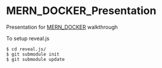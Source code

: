 # MERN_DOCKER_Presentation
Presentation for [MERN_DOCKER](https://github.com/cleathers/MERN_DOCKER) walkthrough


To setup reveal.js
```
$ cd reveal.js/
$ git submodule init
$ git submodule update
```
